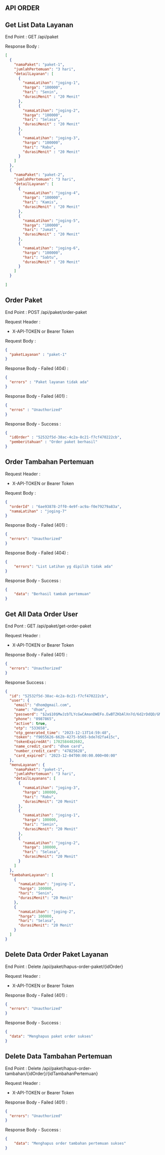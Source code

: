 ## API ORDER

## Get List Data Layanan

End Point : GET /api/paket

Response Body :

```json
[
  {
    "namaPaket": "paket-1",
    "jumlahPertemuan": "3 hari",
    "detailLayanan": [
      {
        "namaLatihan": "joging-1",
        "harga": "100000",
        "hari": "Senin",
        "durasiMenit" : "20 Menit"
      },
      {
        "namaLatihan": "joging-2",
        "harga": "100000",
        "hari": "Selasa",
        "durasiMenit" : "20 Menit"
      },
      {
        "namaLatihan": "joging-3",
        "harga": "100000",
        "hari": "Rabu",
        "durasiMenit" : "20 Menit"
      }
    ]
  },
  {
    "namaPaket": "paket-2",
    "jumlahPertemuan": "3 hari",
    "detailLayanan": [
      {
        "namaLatihan": "joging-4",
        "harga": "100000",
        "hari": "Kamis",
        "durasiMenit" : "20 Menit"
      },
      {
        "namaLatihan": "joging-5",
        "harga": "100000",
        "hari": "Jumat",
        "durasiMenit" : "20 Menit"
      },
      {
        "namaLatihan": "joging-6",
        "harga": "100000",
        "hari": "Sabtu",
        "durasiMenit" : "20 Menit"
      }
    ]
  }
  
]
```

## Order Paket

End Point : POST /api/paket/order-paket

Request Header :

- X-API-TOKEN or Bearer Token

Request Body :
```json
{
  "paketLayanan" : "paket-1"
}
```

Response Body - Failed (404) :
```json
{
  "errors" : "Paket layanan tidak ada"
}
```

Response Body - Failed (401) :
```json
{
  "erros" : "Unauthorized"
}
```

Response Body - Success :
```json
{
  "idOrder" : "52532f5d-38ac-4c2a-8c21-f7cf470222cb",
  "pemberitahuan" : "Order paket berhasil"
}
```

## Order Tambahan Pertemuan 

Request Header :

- X-API-TOKEN or Bearer Token

Request Body :
```json
{
  "orderId" : "6ae93878-2ff0-4e9f-ac9a-f0e79279a83a",
  "namaLatihan" : "joging-7"
}
```
Response Body - Failed (401) :
```json
{
  "errors": "Unauthorized"
}
```

Response Body - Failed (404) :
```json
{
    "errors": "List Latihan yg dipilih tidak ada"
}
```

Response Body - Success :
```json
{
    "data": "Berhasil tambah pertemuan"
}
```

## Get All Data Order User

End Pont : GET /api/paket/get-order-paket

Request Header :

- X-API-TOKEN or Bearer Token

Response Body - Failed (401) :
```json
{
  "errors": "Unauthorized"
}
```

Response Success :
```json
{
  "id": "52532f5d-38ac-4c2a-8c21-f7cf470222cb",
  "user": {
    "email": "dhom@gmail.com",
    "name": "dhom",
    "password": "$2a$10$MwJzbTLYcGwCAmanDWEFo.EwBTZKbAlXn7d/6d2rDdQD/GM86JAAK",
    "phone": "0987865",
    "active": true,
    "otp": "533658",
    "otp_generated_time": "2023-12-13T14:59:48",
    "token": "f9055626-662b-4275-b565-bde7d2fa415c",
    "tokenExpiredAt": 1702584482602,
    "name_credit_card": "dhom card",
    "number_credit_card": "47825628",
    "card_expired": "2023-12-04T00:00:00.000+00:00"
  },
  "menuLayanan": {
    "namaPaket": "paket-1",
    "jumlahPertemuan": "3 hari",
    "detailLayanans": [
      {
        "namaLatihan": "joging-3",
        "harga": 100000,
        "hari": "Rabu",
        "durasiMenit": "20 Menit"
      },
      {
        "namaLatihan": "joging-1",
        "harga": 100000,
        "hari": "Senin",
        "durasiMenit": "20 Menit"
      },
      {
        "namaLatihan": "joging-2",
        "harga": 100000,
        "hari": "Selasa",
        "durasiMenit": "20 Menit"
      }
    ]
  },
  "tambahanLayanan": [
    {
      "namaLatihan": "joging-1",
      "harga": 100000,
      "hari": "Senin",
      "durasiMenit": "20 Menit"
    },
    {
      "namaLatihan": "joging-2",
      "harga": 100000,
      "hari": "Selasa",
      "durasiMenit": "20 Menit"
    }
  ]
}
```

## Delete Data Order Paket Layanan

End Point : Delete /api/paket/hapus-order-paket/{idOrder}

Request Header :

- X-API-TOKEN or Bearer Token

Response Body - Failed (401) :
```json
{
  "errors": "Unauthorized"
}
```

Response Body - Success :
```json
{
  "data": "Menghapus paket order sukses"
}
```

## Delete Data Tambahan Pertemuan

End Point : Delete /api/paket/hapus-order-tambahan/{idOrder}/{idTambahanPertemuan}

Request Header :

- X-API-TOKEN or Bearer Token

Response Body - Failed (401) :
```json
{
  "errors": "Unauthorized"
}
```

Response Body - Success :
```json
{
    "data": "Menghapus order tambahan pertemuan sukses"
}
```
